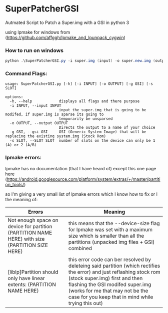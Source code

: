 # SuperPatcherGSI
Autmated Script to Patch a Super.img with a GSI in python 3

using lpmake for windows from (https://github.com/affggh/lpmake_and_lpunpack_cygwin)

### How to run on windows
```powershell
python .\SuperPatcherGSI.py -i super.img (input) -o super.new.img (output) -g lineageOS.img (GSI) -s 2 (device slots)
```

### Command Flags:
```
usage: SuperPatcherGSI.py [-h] [-i INPUT] [-o OUTPUT] [-g GSI] [-s SLOT]

options:
  -h, --help            displays all flags and there purpose
  -i INPUT, --input INPUT
                        input the super.img that is going to be modifed, if super.img is sparse its going to
                        temporarily be unsparsed
  -o OUTPUT, --output OUTPUT
                        Directs the output to a name of your choice
  -g GSI, --gsi GSI     GSI (Generic System Image) that will be replacing the existing system.img (Stock Rom)
  -s SLOT, --SLOT SLOT  number of slots on the device can only be 1 (A) or 2 (A/B)
```

### lpmake errors: 
lpmake has no documentation (that I have heard of) except this one page here (https://android.googlesource.com/platform/system/extras/+/master/partition_tools/)

so I'm giving a very small list of lpmake errors which I know how to fix or I the meaning of:

Errors  | Meaning
------------- | -------------
Not enough space on device for partition (PARTITION NAME HERE) with size (PARTITION SIZE HERE)  | this means that the --device-size flag for lpmake was set with a maximum size which is smaller than all the partitions (unpacked img files + GSI) combined
[liblp]Partition should only have linear extents: (PARTITION NAME HERE)  | this error code can ber resolved by deleteing said partition (which rectifies the error) and just reflashing stock rom (stock super.img) first and then flashing the GSI modifed super.img (works for me that may not be the case for you keep that in mind while trying this out)
